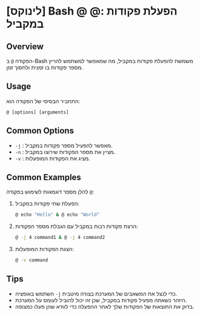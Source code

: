 # [לינוקס] Bash @ @: הפעלת פקודות במקביל

## Overview
הפקודה `@` ב-Bash משמשת להפעלת פקודות במקביל, מה שמאפשר למשתמש להריץ מספר פקודות בו זמנית ולחסוך זמן.

## Usage
התחביר הבסיסי של הפקודה הוא:
```
@ [options] [arguments]
```

## Common Options
- `-j` : מאפשר להפעיל מספר פקודות במקביל.
- `-n` : מציין את מספר הפקודות שירוצו במקביל.
- `-v` : מציג את הפקודות המופעלות.

## Common Examples
להלן מספר דוגמאות לשימוש בפקודה `@`:

1. הפעלת שתי פקודות במקביל:
   ```bash
   @ echo "Hello" & @ echo "World"
   ```

2. הרצת פקודות רבות במקביל עם הגבלת מספר הפקודות:
   ```bash
   @ -j 4 command1 & @ -j 4 command2
   ```

3. הצגת הפקודות המופעלות:
   ```bash
   @ -v command
   ```

## Tips
- השתמש באופציה `-j` כדי לנצל את המשאבים של המערכת בצורה מיטבית.
- היזהר כשאתה מפעיל פקודות במקביל, שכן זה יכול להוביל לעומס על המערכת.
- בדוק את התוצאות של הפקודות שלך לאחר ההפעלה כדי לוודא שהן פעלו כמצופה.